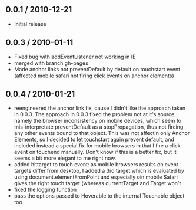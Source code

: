 
0.0.1 / 2010-12-21
------------------

* Initial release



0.0.3 / 2010-01-11
------------------

* Fixed bug with addEventListener not working in IE
* merged with branch gh-pages
* Made anchor links not preventDefault by default on touchstart event (affected mobile safari not firing click events on anchor elements)

0.0.4 / 2010-01-21
------------------

* reengineered the anchor link fix, cause I didn't like the approach taken in 0.0.3. The approach in 0.0.3 fixed the problem not at it's source, namely the browser inconsistency on mobile devices, which seem to mis-interpretate preventDefault as a stopPropagation, thus not fireing any other events bound to that object. This was not affectin only Anchor Elements, so I decided to let touchstart again prevent default, and included instead a special fix for mobile browsers in that I fire a click event on touchend manually. Don't know if this is a better fix, but it seems a bit more elegant to me right now. 
* added hittarget to touch event: as mobile browsers results on event targets differ from desktop, I added a 3rd target which is evaluated by using document.elementFromPoint and especially oin mobile Safari gives the right touch target (whereas currentTarget and Target won't
* fixed the logging function
* pass the options passed to Hoverable to the internal Touchable object too
